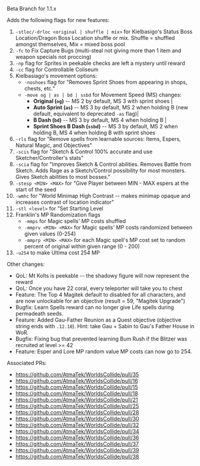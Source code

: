 Beta Branch for 1.1.x

Adds the following flags for new features:
1. `-stloc/-drloc <original | shuffle | mix>` for Kielbasigo's Status Boss Location/Dragon Boss Location shuffle or mix. Shuffle = shuffled amongst themselves, Mix = mixed boss pool
2. `-fc` to Fix Capture Bugs (multi-steal not giving more than 1 item and weapon specials not proccing)
3. `-np` flag for Sprites in peekable checks are left a mystery until reward
4. `-cc` flag for Controllable Coliseum
5. Kielbasiago's movement options: 
    - `-noshoes` flag for "Removes Sprint Shoes from appearing in shops, chests, etc."
    - `-move og | as | bd | ssbd` for Movement Speed (MS) changes:
        - **Original (`og`)** -- MS 2 by default, MS 3 with sprint shoes | 
        - **Auto Sprint (`as`)** -- MS 3 by default, MS 2 when holding B (new default, equivalent to deprecated `-as` flag)| 
        - **B Dash (`bd`)** -- MS 3 by default, MS 4 when holding B | 
        - **Sprint Shoes B Dash (`ssbd`)** -- MS 3 by default, MS 2 when holding B, MS 4 when holding B with sprint shoes
6. `-rls` flag for "Remove spells from learnable sources: Items, Espers, Natural Magic, and Objectives"
7. `-scis` flag for "Sketch & Control 100% accurate and use Sketcher/Controller's stats"
8. `-scia` flag for "Improves Sketch & Control abilities. Removes Battle from Sketch. Adds Rage as a Sketch/Control possibility for most monsters. Gives Sketch abilities to most bosses."
9. `-stesp <MIN> <MAX>` for "Give Player between MIN - MAX espers at the start of the seed
10. `-wmhc` for "World Minimap High Contrast -- makes minimap opaque and increases contrast of location indicator"
11. `-stl <level>` for "Set Starting Level
12. Franklin's MP Randomization flags
    - `-mmps` for Magic spells' MP costs shuffled
    - `-mmprv <MIN> <MAX>` for Magic spells' MP costs randomized between given values (0-254)
    - `-mmprp <MIN> <MAX>` for each Magic spell's MP cost set to random percent of original within given range (0 - 200)
13. `-u254` to make Ultima cost 254 MP

Other changes:
- QoL: Mt Kolts is peekable -- the shadowy figure will now represent the reward
- QoL: Once you have 22 coral, every teleporter will take you to chest
- Feature: The Top 4 Magitek default to disabled for all characters, and are now unlockable for an objective (result = 59, "Magitek Upgrade")
- Bugfix: Learn Spells reward can no longer give Life spells during permadeath seeds.
- Feature: Added Gau-Father Reunion as a Quest objective (objective string ends with `.12.10`). Hint: take Gau + Sabin to Gau's Father House in WoR.
- Bugfix: Fixing bug that prevented learning Bum Rush if the Blitzer was recruited at level >= 42
- Feature: Esper and Lore MP random value MP costs can now go to 254.

Associated PRs:
- <https://github.com/AtmaTek/WorldsCollide/pull/35>
- <https://github.com/AtmaTek/WorldsCollide/pull/16>
- <https://github.com/AtmaTek/WorldsCollide/pull/15>
- <https://github.com/AtmaTek/WorldsCollide/pull/18>
- <https://github.com/AtmaTek/WorldsCollide/pull/21>
- <https://github.com/AtmaTek/WorldsCollide/pull/25>
- <https://github.com/AtmaTek/WorldsCollide/pull/28>
- <https://github.com/AtmaTek/WorldsCollide/pull/30>
- <https://github.com/AtmaTek/WorldsCollide/pull/32>
- <https://github.com/AtmaTek/WorldsCollide/pull/34>
- <https://github.com/AtmaTek/WorldsCollide/pull/36>
- <https://github.com/AtmaTek/WorldsCollide/pull/37>
- <https://github.com/AtmaTek/WorldsCollide/pull/39>
- <https://github.com/AtmaTek/WorldsCollide/pull/38>


